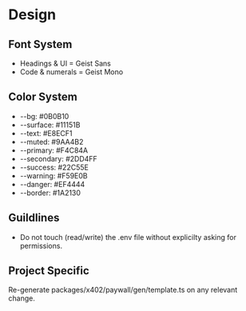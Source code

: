 # Design

## Font System

* Headings & UI = Geist Sans
* Code & numerals = Geist Mono

## Color System

* --bg: #0B0B10
* --surface: #11151B
* --text: #E8ECF1
* --muted: #9AA4B2
* --primary: #F4C84A
* --secondary: #2DD4FF
* --success: #22C55E
* --warning: #F59E0B
* --danger: #EF4444
* --border: #1A2130

## Guildlines

* Do not touch (read/write) the .env file without explicilty asking for permissions.

## Project Specific

Re-generate packages/x402/paywall/gen/template.ts on any relevant change.


